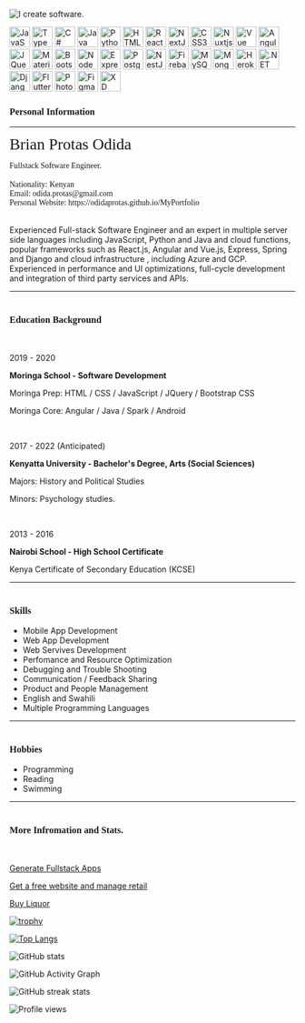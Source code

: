

![I create software.](https://res.cloudinary.com/dreamnerd/image/upload/v1635864807/media/losxp1wfia2yldftdgny.png)


<p align="left">
<a href="https://developer.mozilla.org/en-US/docs/Web/JavaScript" target="_blank" rel="noreferrer"><img src="https://raw.githubusercontent.com/danielcranney/readme-generator/main/public/icons/skills/javascript-colored.svg" width="36" height="36" alt="JavaScript" /></a>
<a href="https://www.typescriptlang.org/" target="_blank" rel="noreferrer"><img src="https://raw.githubusercontent.com/danielcranney/readme-generator/main/public/icons/skills/typescript-colored.svg" width="36" height="36" alt="TypeScript" /></a>
<a href="https://docs.microsoft.com/en-us/dotnet/csharp/" target="_blank" rel="noreferrer"><img src="https://raw.githubusercontent.com/danielcranney/readme-generator/main/public/icons/skills/csharp-colored.svg" width="36" height="36" alt="C#" /></a>
<a href="https://www.oracle.com/java/" target="_blank" rel="noreferrer"><img src="https://raw.githubusercontent.com/danielcranney/readme-generator/main/public/icons/skills/java-colored.svg" width="36" height="36" alt="Java" /></a>
<a href="https://www.python.org/" target="_blank" rel="noreferrer"><img src="https://raw.githubusercontent.com/danielcranney/readme-generator/main/public/icons/skills/python-colored.svg" width="36" height="36" alt="Python" /></a>
<a href="https://developer.mozilla.org/en-US/docs/Glossary/HTML5" target="_blank" rel="noreferrer"><img src="https://raw.githubusercontent.com/danielcranney/readme-generator/main/public/icons/skills/html5-colored.svg" width="36" height="36" alt="HTML5" /></a>
<a href="https://reactjs.org/" target="_blank" rel="noreferrer"><img src="https://raw.githubusercontent.com/danielcranney/readme-generator/main/public/icons/skills/react-colored.svg" width="36" height="36" alt="React" /></a>
<a href="https://nextjs.org/docs" target="_blank" rel="noreferrer"><img src="https://raw.githubusercontent.com/danielcranney/readme-generator/main/public/icons/skills/nextjs-colored.svg" width="36" height="36" alt="NextJs" /></a>
<a href="https://www.w3.org/TR/CSS/#css" target="_blank" rel="noreferrer"><img src="https://raw.githubusercontent.com/danielcranney/readme-generator/main/public/icons/skills/css3-colored.svg" width="36" height="36" alt="CSS3" /></a>
<a href="https://nuxtjs.org/" target="_blank" rel="noreferrer"><img src="https://raw.githubusercontent.com/danielcranney/readme-generator/main/public/icons/skills/nuxtjs-colored.svg" width="36" height="36" alt="Nuxtjs" /></a>
<a href="https://vuejs.org/" target="_blank" rel="noreferrer"><img src="https://raw.githubusercontent.com/danielcranney/readme-generator/main/public/icons/skills/vuejs-colored.svg" width="36" height="36" alt="Vue" /></a>
<a href="https://angular.io/" target="_blank" rel="noreferrer"><img src="https://raw.githubusercontent.com/danielcranney/readme-generator/main/public/icons/skills/angularjs-colored.svg" width="36" height="36" alt="Angular" /></a>
<a href="https://jquery.com/" target="_blank" rel="noreferrer"><img src="https://raw.githubusercontent.com/danielcranney/readme-generator/main/public/icons/skills/jquery-colored.svg" width="36" height="36" alt="JQuery" /></a>
<a href="https://mui.com/" target="_blank" rel="noreferrer"><img src="https://raw.githubusercontent.com/danielcranney/readme-generator/main/public/icons/skills/materialui-colored.svg" width="36" height="36" alt="Material UI" /></a>
<a href="https://getbootstrap.com/" target="_blank" rel="noreferrer"><img src="https://raw.githubusercontent.com/danielcranney/readme-generator/main/public/icons/skills/bootstrap-colored.svg" width="36" height="36" alt="Bootstrap" /></a>
<a href="https://nodejs.org/en/" target="_blank" rel="noreferrer"><img src="https://raw.githubusercontent.com/danielcranney/readme-generator/main/public/icons/skills/nodejs-colored.svg" width="36" height="36" alt="NodeJS" /></a>
<a href="https://expressjs.com/" target="_blank" rel="noreferrer"><img src="https://raw.githubusercontent.com/danielcranney/readme-generator/main/public/icons/skills/express-colored.svg" width="36" height="36" alt="Express" /></a>
<a href="https://www.postgresql.org/" target="_blank" rel="noreferrer"><img src="https://raw.githubusercontent.com/danielcranney/readme-generator/main/public/icons/skills/postgresql-colored.svg" width="36" height="36" alt="PostgreSQL" /></a>
<a href="https://docs.nestjs.com/" target="_blank" rel="noreferrer"><img src="https://raw.githubusercontent.com/danielcranney/readme-generator/main/public/icons/skills/nestjs-colored.svg" width="36" height="36" alt="NestJS" /></a>
<a href="https://firebase.google.com/" target="_blank" rel="noreferrer"><img src="https://raw.githubusercontent.com/danielcranney/readme-generator/main/public/icons/skills/firebase-colored.svg" width="36" height="36" alt="Firebase" /></a>
<a href="https://www.mysql.com/" target="_blank" rel="noreferrer"><img src="https://raw.githubusercontent.com/danielcranney/readme-generator/main/public/icons/skills/mysql-colored.svg" width="36" height="36" alt="MySQL" /></a>
<a href="https://www.mongodb.com/" target="_blank" rel="noreferrer"><img src="https://raw.githubusercontent.com/danielcranney/readme-generator/main/public/icons/skills/mongodb-colored.svg" width="36" height="36" alt="MongoDB" /></a>
<a href="https://www.heroku.com/" target="_blank" rel="noreferrer"><img src="https://raw.githubusercontent.com/danielcranney/readme-generator/main/public/icons/skills/heroku-colored.svg" width="36" height="36" alt="Heroku" /></a>
<a href="https://dotnet.microsoft.com/en-us/" target="_blank" rel="noreferrer"><img src="https://raw.githubusercontent.com/danielcranney/readme-generator/main/public/icons/skills/dot-net-colored.svg" width="36" height="36" alt=".NET" /></a>
<a href="https://www.djangoproject.com/" target="_blank" rel="noreferrer"><img src="https://raw.githubusercontent.com/danielcranney/readme-generator/main/public/icons/skills/django-colored.svg" width="36" height="36" alt="Django" /></a>
<a href="https://flutter.dev/" target="_blank" rel="noreferrer"><img src="https://raw.githubusercontent.com/danielcranney/readme-generator/main/public/icons/skills/flutter-colored.svg" width="36" height="36" alt="Flutter" /></a>
<a href="https://www.adobe.com/uk/products/photoshop.html" target="_blank" rel="noreferrer"><img src="https://raw.githubusercontent.com/danielcranney/readme-generator/main/public/icons/skills/photoshop-colored.svg" width="36" height="36" alt="Photoshop" /></a>
<a href="https://www.figma.com/" target="_blank" rel="noreferrer"><img src="https://raw.githubusercontent.com/danielcranney/readme-generator/main/public/icons/skills/figma-colored.svg" width="36" height="36" alt="Figma" /></a>
<a href="https://www.adobe.com/uk/products/xd.html" target="_blank" rel="noreferrer"><img src="https://raw.githubusercontent.com/danielcranney/readme-generator/main/public/icons/skills/xd-colored.svg" width="36" height="36" alt="XD" /></a>
</p>

<h3 style="color:#darkgray; font-family: 'Bebas Neue';
font-weight:bold
" >Personal Information</h3>

<hr/>

<span style="color:#darkgray; font-family: 'Bebas Neue'; font-size:2em;">Brian Protas Odida</span>

<div><span style="color:#darkgray; font-family: 'Bebas Neue'; font-size: 1em;">Fullstack Software Engineer.</span></div>

<br/>
<div><span style="color:#darkgray; font-family: 'Bebas Neue'; font-size: 1em;">Nationality: Kenyan</span></div>
<div>
<span style="color:#darkgray; font-family: 'Bebas Neue'; font-size: 1em;">Email: <a>odida.protas@gmail.com</a> </span>
</div>
<div>
<span style="color:#darkgray; font-family: 'Bebas Neue'; font-size: 1em;">Personal Website: <a>https://odidaprotas.github.io/MyPortfolio</a></span>
</div>

<br/>
<p>
Experienced Full-stack Software Engineer and an expert in multiple server side languages including JavaScript, Python and Java and cloud functions, popular frameworks such as React.js, Angular and Vue.js, Express, Spring and Django and cloud infrastructure , including Azure and GCP. Experienced in performance and UI optimizations, full-cycle development and integration of third party services and APIs.
</p>
<hr/>

<h3 style="color:#darkgray; font-family: 'Bebas Neue'; margin-top:40px;font-weight:bold" >Education Background</h3>
<br/>
<div>
<p>2019 - 2020</p>
<p style="font-size:1em; font-weight:bold;"  >Moringa School - Software Development</p>
<p>Moringa Prep: HTML / CSS / JavaScript / JQuery  / Bootstrap CSS</p>
<p>Moringa Core: Angular / Java / Spark / Android</p>
</div>

<br/>
<div>
<p>2017 - 2022 (Anticipated)</p>
<p style="font-size:1em; font-weight:bold;"  >Kenyatta University - Bachelor's Degree, Arts (Social Sciences)</p>
<p>Majors: History and Political Studies</p>
<p>Minors: Psychology studies.</p>
</div>

<br/>
<div>
<p>2013 - 2016</p>
<p style="font-size:1em; font-weight:bold;"  >Nairobi School - High School Certificate</p>
<p>Kenya Certificate of Secondary Education (KCSE)</p>
</div>
<!-- <hr/> -->

<!-- <h3 style="color:#darkgray; font-family: 'Bebas Neue'; margin-top:40px;font-weight:bold" >Work History</h3>
<br/>
<p>2019 - Present</p>
<p style="font-size:1em; font-weight:bold;"  >Protus Consulting - Fullstack Software Engineer</p>
<p>Mobile and Web Application Development, Web Services Development, Automation, AI and  Machine Learning, Cloud and DevOPS, Hardware Programming  </p>
</div> -->
<hr/>

<h3 style="color:#darkgray; font-family: 'Bebas Neue'; margin-top:40px;font-weight:bold" >Skills</h3>
<ul>
<li>Mobile App Development</li>
<li>Web App Development</li>
<li>Web Servives Development</li>
<li>Perfomance and Resource Optimization</li>
<li>Debugging and Trouble Shooting</li>
<li>Communication / Feedback Sharing</li>
<li>Product and People Management</li>
<li>English and Swahili</li>
<li>Multiple Programming Languages</li>
</ul>
</div>
<hr/>
<h3 style="color:#darkgray; font-family: 'Bebas Neue'; margin-top:40px;font-weight:bold" >Hobbies</h3>
<ul>
<li>Programming</li>
<li>Reading</li>
<li>Swimming</li>
</ul>
<hr/>
<h3 style="color:#darkgray; font-family: 'Bebas Neue'; margin-top:40px;font-weight:bold" >More Infromation and Stats.</h3>
<br/>

[Generate Fullstack Apps](https://pro-type-express-gen.web.app/)

[Get a free website and manage retail](https://app.protusconsulting.tech/)

[Buy Liquor](https://ekkymerc.web.app/)



[![trophy](https://github-profile-trophy.vercel.app/?username=OdidaProtas)](https://github.com/ryo-ma/github-profile-trophy)

[![Top Langs](https://github-readme-stats.vercel.app/api/top-langs/?username=OdidaProtas)](https://github.com/anuraghazra/github-readme-stats)

![GitHub stats](https://github-readme-stats.vercel.app/api?username=OdidaProtas&show_icons=true)

![GitHub Activity Graph](https://activity-graph.herokuapp.com/graph?username=OdidaProtas)

![GitHub streak stats](https://github-readme-streak-stats.herokuapp.com/?user=OdidaProtas)

![Profile views](https://gpvc.arturio.dev/OdidaProtas)
